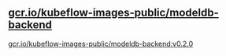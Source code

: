 
[gcr.io/kubeflow-images-public/modeldb-backend](https://hub.docker.com/r/anjia0532/kubeflow-images-public.modeldb-backend/tags/)
-----


[gcr.io/kubeflow-images-public/modeldb-backend:v0.2.0](https://hub.docker.com/r/anjia0532/kubeflow-images-public.modeldb-backend/tags/)


